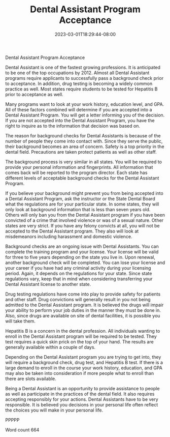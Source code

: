 ﻿---
title: "Dental Assistant Program Acceptance"
date: 2023-03-01T18:29:44-08:00
description: "Text Tips for Web Success"
featured_image: "/images/Text.jpg"
tags: ["Text"]
---

Dental Assistant Program Acceptance

Dental Assistant is one of the fastest growing professions. It is anticipated to be one of the top occupations by 2012. Almost all Dental Assistant programs require applicants to successfully pass a background check prior to acceptance. In addition, drug testing is becoming a widely common practice as well. Most states require students to be tested for Hepatitis B prior to acceptance as well. 

Many programs want to look at your work history, education level, and GPA. All of these factors combined will determine if you are accepted into a Dental Assistant Program. You will get a letter informing you of the decision. If you are not accepted into the Dental Assistant Program, you have the right to inquire as to the information that decision was based on. 

The reason for background checks for Dental Assistants is because of the number of people they come into contact with. Since they serve the public, their background becomes an area of concern. Safety is a top priority in the dental field. Precautions are taken protect patients as well as other staff.

The background process is very similar in all states. You will be required to provide your personal information and fingerprints. All information that comes back will be reported to the program director. Each state has different levels of acceptable background checks for the Dental Assistant Program. 

If you believe your background might prevent you from being accepted into a Dental Assistant Program, ask the instructor or the State Dental Board what the regulations are for your particular state. In some states, they will only look at background information that is less than seven years old. Others will only ban you from the Dental Assistant program if you have been convicted of a crime that involved violence or was of a sexual nature. Other states are very strict. If you have any felony convicts at all, you will not be accepted to the Dental Assistant program. They also will look at misdemeanors including harassment and domestic violence. 

Background checks are an ongoing issue with Dental Assistants. You can complete the training program and your license. Your license will be valid for three to five years depending on the state you live in. Upon renewal, another background check will be completed. You can lose your license and your career if you have had any criminal activity during your licensing period. Again, it depends on the regulations for your state. 
Since state regulations vary, keep that in mind when considering transferring your Dental Assistant license to another state. 

Drug testing regulations have come into play to provide safety for patients and other staff. Drug convictions will generally result in you not being admitted to the Dental Assistant program. It is believed the drugs will impair your ability to perform your job duties in the manner they must be done in. Also, since drugs are available on site of dental facilities, it is possible you will take them.

Hepatitis B is a concern in the dental profession. All individuals wanting to enroll in the Dental Assistant program will be required to be tested. They test requires a quick skin prick on the top of your hand. The results are generally available within a couple of days.

Depending on the Dental Assistant program you are trying to get into, they will require a background check, drug test, and Hepatitis B test. If there is a large demand to enroll in the course your work history, education, and GPA may also be taken into consideration if more people what to enroll than there are slots available. 

Being a Dental Assistant is an opportunity to provide assistance to people as well as participate in the practices of the dental field. It also requires accepting responsibly for your actions. Dental Assistants have to be very responsible. It is believed you decisions in your personal life often reflect the choices you will make in your personal life. 

PPPPP

Word count 664

